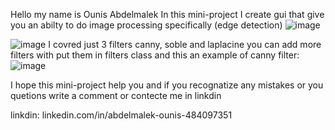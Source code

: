 Hello my name is Ounis Abdelmalek
In this mini-project I create gui that give you an abilty to do image processing specifically (edge detection)
![image](https://github.com/user-attachments/assets/7e93e219-efc3-42aa-8cd3-9b710b82c6d9)

![image](https://github.com/user-attachments/assets/07a5c08a-b112-4b9d-8498-6ba811ed2ec4)
I covred just 3 filters canny, soble and laplacine you can add more filters with put them in filters class 
and this an example of canny filter:
![image](https://github.com/user-attachments/assets/3008503c-e4fb-47c0-bfa2-ffbb29035b1e)

I hope this mini-project help you and if you recognatize any mistakes or you quetions write a comment or contecte me in linkdin

linkdin: linkedin.com/in/abdelmalek-ounis-484097351
